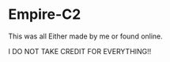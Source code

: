 # Empire-C2

This was all Either made by me or found online. 

I DO NOT TAKE CREDIT FOR EVERYTHING!!

